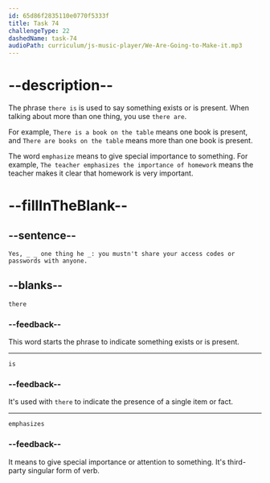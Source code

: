 ```yaml
---
id: 65d86f2835110e0770f5333f
title: Task 74
challengeType: 22
dashedName: task-74
audioPath: curriculum/js-music-player/We-Are-Going-to-Make-it.mp3
---
```


<!--
AUDIO REFERENCE:
Maria: Yes, there is one thing he emphasizes: you mustn't share your access codes or passwords with anyone.
-->

# --description--

The phrase `there is` is used to say something exists or is present. When talking about more than one thing, you use `there are`.

For example, `There is a book on the table` means one book is present, and `There are books on the table` means more than one book is present.

The word `emphasize` means to give special importance to something. For example, `The teacher emphasizes the importance of homework` means the teacher makes it clear that homework is very important.

# --fillInTheBlank--

## --sentence--

`Yes, _ _ one thing he _: you mustn't share your access codes or passwords with anyone.`

## --blanks--

`there`

### --feedback--

This word starts the phrase to indicate something exists or is present.

---

`is`

### --feedback--

It's used with `there` to indicate the presence of a single item or fact.

---

`emphasizes`

### --feedback--

It means to give special importance or attention to something. It's third-party singular form of verb.
